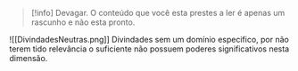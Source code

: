 >[!info] Devagar.
>O conteúdo que você esta prestes a ler é apenas um rascunho e não esta pronto.

![[DivindadesNeutras.png]]
Divindades sem um domínio especifico, por não terem tido relevância o suficiente não possuem poderes significativos nesta dimensão.